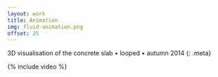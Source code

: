 ```yaml
---
layout: work
title: Animation
img: fluid-animation.png
offset: 25
---
```


3D visualisation of the concrete slab • looped • autumn 2014
{: .meta}

{% include video %}